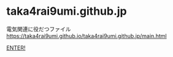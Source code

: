 # taka4rai9umi.github.jp
電気関連に役だつファイル
https://taka4rai9umi.github.io/taka4rai9umi.github.jp/main.html
<html>
  <a href="https://taka4rai9umi.github.io/taka4rai9umi.github.jp/main.html">ENTER!
<html>

